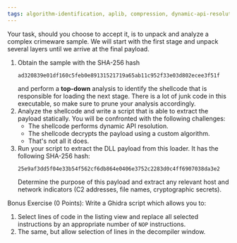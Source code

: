 ```yaml
---
tags: algorithm-identification, aplib, compression, dynamic-api-resolution, junk-code, obfuscation, shellcode, structs, top-down
---
```

Your task, should you choose to accept it, is to unpack and analyze a complex crimeware sample. We will start with the first stage and unpack several layers until we arrive at the final payload.

1. Obtain the sample with the SHA-256 hash
   ```
   ad320839e01df160c5feb0e89131521719a65ab11c952f33e03d802ecee3f51f
   ```
   and perform a **top-down** analysis to identify the shellcode that is responsible for loading the next stage.
   There is a lot of junk code in this executable, so make sure to prune your analysis accordingly.
2. Analyze the shellcode and write a script that is able to extract the payload statically.
   You will be confronted with the following challenges:
   - The shellcode performs dynamic API resolution.
   - The shellcode decrypts the payload using a custom algorithm.
   - That's not all it does.
3. Run your script to extract the DLL payload from this loader. It has the following SHA-256 hash:
   ```
   25e9af3dd5f04e33b54f562cf6db864e0406e3752c2283d0c4ff6907038da3e2
   ```
   Determine the purpose of this payload and extract any relevant host and network indicators (C2 addresses, file names, cryptographic secrets).

Bonus Exercise (0 Points): Write a Ghidra script which allows you to:

1. Select lines of code in the listing view and replace all selected instructions by an appropriate number of `NOP` instructions.
2. The same, but allow selection of lines in the decompiler window.
